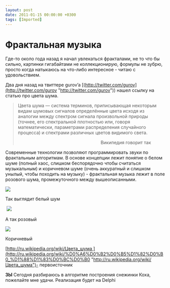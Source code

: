 ```yaml
---
layout: post
date: 2011-01-15 00:00:00 +0300
tags: [Imported]
---
```

# Фрактальная музыка

Где-то около года назад я начал увлекаться фракталами, не то что бы сильно, картинки гигабайтами не коллекционирую, формулы не зубрю, просто когда натыкаюсь на что-либо интересное - читаю с удовольствием.

Два дня назад на твиттере gurov’a [(http://twitter.com/gurov](http://twitter.com/gurov "http://twitter.com/gurov")) нашел ссылку на статью про цвета шума.

> Цвета шума — система терминов, приписывающая некоторым видам шумовых сигналов определённые цвета исходя из аналогии между спектром сигнала произвольной природы (точнее, его спектральной плотностью или, говоря математически, параметрами распределения случайного процесса) и спектрами различных цветов видимого света.
> 
>                                                                   Википедия говорит так

Современные технологии позволяют программировать звуки по фрактальным алгоритмам. В основе концепции лежит понятие о белом шуме (полный хаос, слишком беспорядочно чтобы считаться музыкальным) и коричневом шуме (очень аккуратный и слишком унылый, чтобы походить на музыку) - фрактальная музыка лежит в поле розового шума, промежуточного между вышеописанными.

![](http://assets0.lookatme.ru/assets/article_image-image/b7/9e/173354/article_image-image-article.jpg?1230155155)

Так выглядит белый шум

 ![](http://assets2.lookatme.ru/assets/article_image-image/f0/6a/173356/article_image-image-article.jpg?1230155215)

А так розовый

![](http://assets1.lookatme.ru/assets/article_image-image/a8/48/173355/article_image-image-article.jpg?1230155191)

Коричневый

[http://ru.wikipedia.org/wiki/Цвета_шума ](http://ru.wikipedia.org/wiki/%D0%A6%D0%B2%D0%B5%D1%82%D0%B0_%D1%88%D1%83%D0%BC%D0%B0 "http://ru.wikipedia.org/wiki/Цвета_шума")- первоисточник

**ЗЫ** Сегодня разбираюсь в алгоритме построения снежинки Коха, пожелайте мне удачи. Реализация будет на Delphi